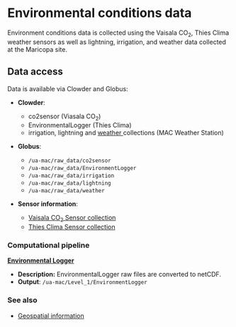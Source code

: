 # Environmental conditions data

Environment conditions data is collected using the Vaisala CO<sub>2</sub>, Thies Clima weather sensors as well as lightning, irrigation, and weather data collected at the Maricopa site.

## Data access

Data is available via Clowder and Globus:

* **Clowder**:

  * co2sensor \(Viasala CO<sub>2</sub>\)
  * EnvironmentalLogger \(Thies Clima\)
  * irrigation, lightning and [weather ](https://terraref.ncsa.illinois.edu/clowder/collection/5893a6da4f0c06726b1b03a9)collections \(MAC Weather Station\)

* **Globus**:

  * `/ua-mac/raw_data/co2sensor`
  * `/ua-mac/raw_data/EnvironmentLogger`
  * `/ua-mac/raw_data/irrigation`
  * `/ua-mac/raw_data/lightning`
  * `/ua-mac/raw_data/weather`

* **Sensor information**:

  * [Vaisala CO<sub>2</sub> Sensor collection](https://terraref.ncsa.illinois.edu/clowder/datasets/5873a9924f0cad7d8131b648)
  * [Thies Clima Sensor collection ](https://terraref.ncsa.illinois.edu/clowder/datasets/5873a9724f0cad7d8131b4d3)


### Computational pipeline

[**Environmental Logger**](https://github.com/terraref/extractors-environmental)

* **Description:** EnvironmentalLogger raw files are converted to netCDF.
* **Output**: `/ua-mac/Level_1/EnvironmentLogger`

### See also

* [Geospatial information](/user/geospatial-information.md)

